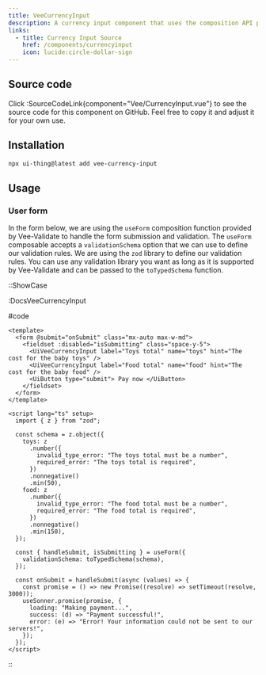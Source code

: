 ```yaml
---
title: VeeCurrencyInput
description: A currency input component that uses the composition API provided by Vee-Validate to perform validation.
links:
  - title: Currency Input Source
    href: /components/currencyinput
    icon: lucide:circle-dollar-sign
---
```


## Source code

Click :SourceCodeLink{component="Vee/CurrencyInput.vue"} to see the source code for this component on GitHub. Feel free to copy it and adjust it for your own use.

## Installation

```bash
npx ui-thing@latest add vee-currency-input
```

## Usage

### User form

In the form below, we are using the `useForm` composition function provided by Vee-Validate to handle the form submission and validation. The `useForm` composable accepts a `validationSchema` option that we can use to define our validation rules. We are using the `zod` library to define our validation rules. You can use any validation library you want as long as it is supported by Vee-Validate and can be passed to the `toTypedSchema` function.

::ShowCase

:DocsVeeCurrencyInput

#code

```vue [DocsVeeCurrencyInput.vue]
<template>
  <form @submit="onSubmit" class="mx-auto max-w-md">
    <fieldset :disabled="isSubmitting" class="space-y-5">
      <UiVeeCurrencyInput label="Toys total" name="toys" hint="The cost for the baby toys" />
      <UiVeeCurrencyInput label="Food total" name="food" hint="The cost for the baby food" />
      <UiButton type="submit"> Pay now </UiButton>
    </fieldset>
  </form>
</template>

<script lang="ts" setup>
  import { z } from "zod";

  const schema = z.object({
    toys: z
      .number({
        invalid_type_error: "The toys total must be a number",
        required_error: "The toys total is required",
      })
      .nonnegative()
      .min(50),
    food: z
      .number({
        invalid_type_error: "The food total must be a number",
        required_error: "The food total is required",
      })
      .nonnegative()
      .min(150),
  });

  const { handleSubmit, isSubmitting } = useForm({
    validationSchema: toTypedSchema(schema),
  });

  const onSubmit = handleSubmit(async (values) => {
    const promise = () => new Promise((resolve) => setTimeout(resolve, 3000));
    useSonner.promise(promise, {
      loading: "Making payment...",
      success: (d) => "Payment successful!",
      error: (e) => "Error! Your information could not be sent to our servers!",
    });
  });
</script>
```

::
